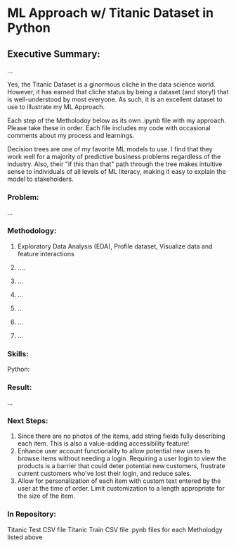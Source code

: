 # ML Approach w/ Titanic Dataset in Python

## Executive Summary:

...

Yes, the Titanic Dataset is a ginormous cliche in the data science world.  However, it has earned that cliche status by being a dataset (and story!) that is well-understood by most everyone.  As such, it is an excellent dataset to use to illustrate my ML Approach. 

Each step of the Metholodoy below as its own .ipynb file with my approach.  Please take these in order.  Each file includes my code with occasional comments about my process and learnings.  

Decision trees are one of my favorite ML models to use.  I find that they work well for a majority of predictive business problems regardless of the industry.  Also, their "if this than that" path through the tree makes intuitive sense to individuals of all levels of ML literacy, making it easy to explain the model to stakeholders. 


### Problem: 

...      


### Methodology: 

1. Exploratory Data Analysis (EDA), Profile dataset, Visualize data and feature interactions
   
2. ....

3. ... 

4. ...

5. ...

6. ...

7. ...


### Skills:

Python: 


### Result: 

...


### Next Steps: 

1. Since there are no photos of the items, add string fields fully describing each item.  This is also a value-adding accessibility feature!  
2. Enhance user account functionality to allow potential new users to browse items without needing a login.  Requiring a user login to view the products is a barrier that could deter potential new customers, frustrate current customers who've lost their login, and reduce sales.
3. Allow for personalization of each item with custom text entered by the user at the time of order.  Limit customization to a length appropriate for the size of the item.


### In Repository: 
Titanic Test CSV file
Titanic Train CSV file
.pynb files for each Metholodgy listed above
